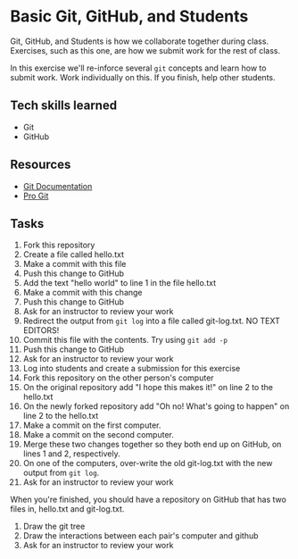 Basic Git, GitHub, and Students
=========

Git, GitHub, and Students is how we collaborate together during class. Exercises, such as this one, are how we submit work for the rest of class.

In this exercise we'll re-inforce several `git` concepts and learn how to submit work. Work individually on this. If you finish, help other students.

## Tech skills learned

* Git
* GitHub

## Resources

* [Git Documentation](http://git-scm.com/documentation)
* [Pro Git](http://git-scm.com/book)

## Tasks

1. Fork this repository 
1. Create a file called hello.txt
1. Make a commit with this file
1. Push this change to GitHub
1. Add the text "hello world" to line 1 in the file hello.txt
1. Make a commit with this change
1. Push this change to GitHub
1. Ask for an instructor to review your work
1. Redirect the output from `git log` into a file called git-log.txt. NO TEXT EDITORS!
1. Commit this file with the contents. Try using `git add -p`
1. Push this change to GitHub
1. Ask for an instructor to review your work
1. Log into students and create a submission for this exercise
1. Fork this repository on the other person's computer
1. On the original repository add "I hope this makes it!" on line 2 to the hello.txt
1. On the newly forked repository add "Oh no! What's going to happen" on line 2 to the hello.txt
1. Make a commit on the first computer.
1. Make a commit on the second computer.
1. Merge these two changes together so they both end up on GitHub, on lines 1 and 2, respectively.
1. On one of the computers, over-write the old git-log.txt with the new output from `git log`.
1. Ask for an instructor to review your work

When you're finished, you should have a repository on GitHub that has two files in, hello.txt and git-log.txt.

1. Draw the git tree
1. Draw the interactions between each pair's computer and github
1. Ask for an instructor to review your work

